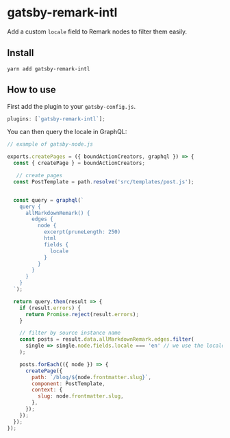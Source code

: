 # gatsby-remark-intl

Add a custom `locale` field to Remark nodes to filter them easily.

## Install

`yarn add gatsby-remark-intl`

## How to use

First add the plugin to your `gatsby-config.js`.

```javascript
plugins: [`gatsby-remark-intl`];
```

<!-- Next you define a name for the group of markdown files in the filesystem source plugin:

```javascript
{
  resolve: `gatsby-source-filesystem`,
  options: {
    path: `${__dirname}/src/_posts`,
    name: 'blog', // -> name of the group
  }
}
``` -->

You can then query the locale in GraphQL:

```js
// example of gatsby-node.js

exports.createPages = ({ boundActionCreators, graphql }) => {
  const { createPage } = boundActionCreators;

   // create pages
  const PostTemplate = path.resolve('src/templates/post.js');


  const query = graphql(`
    query {
      allMarkdownRemark() {
        edges {
          node {
            excerpt(pruneLength: 250)
            html
            fields {
              locale
            }
          }
        }
      }
    }
  `);

  return query.then(result => {
    if (result.errors) {
      return Promise.reject(result.errors);
    }

    // filter by source instance name
    const posts = result.data.allMarkdownRemark.edges.filter(
      single => single.node.fields.locale === 'en' // we use the locale to filter nodes
    );

    posts.forEach(({ node }) => {
      createPage({
        path: `/blog/${node.frontmatter.slug}`,
        component: PostTemplate,
        context: {
          slug: node.frontmatter.slug,
        },
      });
    });
  });
});
```
